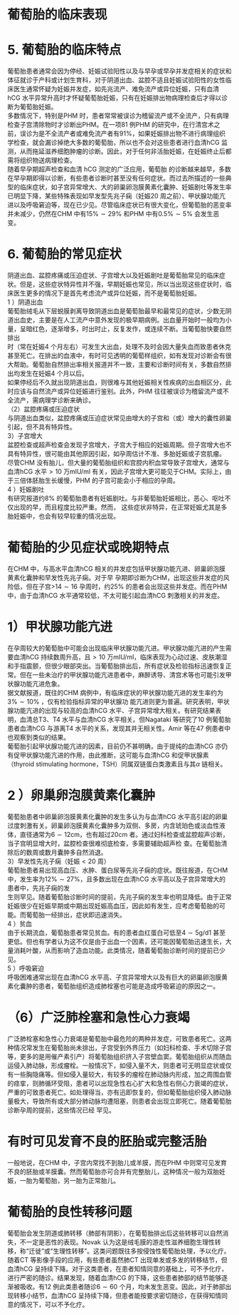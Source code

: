 # 葡萄胎的临床表现  
# $5.$ 葡萄胎的临床特点  
葡萄胎患者通常会因为停经、妊娠试验阳性以及与早孕或早孕并发症相关的症状和体征就诊于产科或计划生育科，对于阴道出血、盆腔不适且妊娠试验阳性的女性临床医生通常怀疑为妊娠并发症，如先兆流产、难免流产或异位妊娠，只有血清hCG 水平异常升高时才怀疑葡萄胎妊娠，只有在妊娠排出物病理检查后才得以诊断为葡萄胎妊娠。  
多数情况下，特别是PHM 时，患者常常被误诊为稽留流产或不全流产，只有病理检查子宫清除物时才诊断出PHM。在一项81 例PHM 的研究中，在行清宫术之前，误诊为是不全流产者或难免流产者有$91\%$，如果妊娠排出物不进行病理组织学检查，就会漏诊掉绝大多数的葡萄胎，所以也不会对这些患者进行血清hCG 监测，从而拖延滋养细胞肿瘤的诊断。因此，对于任何非活胎妊娠，在妊娠终止后都需将组织物送病理检查。  
随着早孕期超声检查和血清 hCG  测定的广泛应用，葡萄胎 的诊断越来越早，多数在早孕期即得以诊断，有些患者诊断时甚至没有任何症状。而过去所描述的一些典型的临床症状，如子宫异常增大、大的卵巢卵泡膜黄素化囊肿、妊娠剧吐等发生率已明显下降，某些特殊表现如早发型先兆子痫（妊娠20 周之前）、甲状腺功能亢进以及呼吸窘迫等，现在已少见。尽管临床症状已有很大变化，但葡萄胎的恶变率并未减少，仍然在CHM 中有$15\%\sim29\%$ 和PHM 中有$0.5\%\sim5\%$ 会发生恶变。  
# 6.  葡萄胎的常见症状  
阴道出血、盆腔疼痛或压迫症状、子宫增大以及妊娠剧吐是葡萄胎常见的临床症状。但是，这些症状特异性并不强，早期妊娠也常见，所以当出现这些症状时，临床医生更多的情况下是首先考虑流产或异位妊娠，而不是葡萄胎妊娠。  
1 ）阴道出血  
葡萄胎绒毛从下层蜕膜剥离导致阴道出血是葡萄胎最早和最常见的症状，少数无阴道出血史，主要是在人工流产中意外发现的极早期病例。出血量开始时一般均为小量，呈暗红色，逐渐增多，时出时止，反复发作，或连续不断。当葡萄胎快要自然排出  
时（常在妊娠4 个月左右）可发生大出血，处理不及时会因大量失血而致患者休克甚至死亡。在排出的血液中，有时可见透明的葡萄样组织，如有发现对诊断会有很大帮助。葡萄胎自然排出率相关报道并不一致，主要和诊断时间有关，多数自然排出均发生在妊娠4 个月以后。  
如果停经后不久就出现阴道出血，则很难与其他妊娠相关性疾病的出血相区分，此时应该与自然流产或异位妊娠进行鉴别。此外，PHM 往往被误诊为稽留流产或不全流产，需病理学诊断来确诊。  
（2）盆腔疼痛或压迫症状  
与阴道出血类似，盆腔疼痛或压迫症状常见由增大的子宫和（或）增大的囊性卵巢引起，但不具有特异性。  
3）子宫增大  
盆腔检查或超声检查会发现子宫增大，子宫大于相应的妊娠周期。但子宫增大也不具有特异性，很可能由其他原因引起，如孕周估计不准、多胎妊娠或子宫肌瘤。  
尽管CHM 没有胎儿，但大量的葡萄胎组织和宫腔内积血常导致子宫增大，通常与血清hCG 水平$>10$ 万$\mathrm{mIU/ml}$ 有关，因此子宫增大更可能见于CHM。实际上，由于三倍体胚胎生长缓慢，PHM 的子宫可能会小于相应的孕周。  
4 ）妊娠剧吐  
有研究报道约$8\%$ 的葡萄胎患者有妊娠剧吐。与非葡萄胎妊娠相比，恶心、呕吐不仅出现的早，而且程度比较严重。然而， 这些症状非特异，在正常妊娠尤其是多胎妊娠中，也会有较早较重的情况出现。  
#  葡萄胎的少见症状或晚期特点  
在CHM 中，与高水平血清hCG 相关的并发症包括甲状腺功能亢进、卵巢卵泡膜黄素化囊肿和早发性先兆子痫。对于早 孕期即诊断为CHM，出现这些并发症的风险低，但在子宫$>$$14\sim16$ 孕周时，约$25\%$ 的患者会出现这些并发症。而在PHM中，由于血清hCG 水平通常较低，不太可能引起血清hCG 刺激相关的并发症。  
# 1）甲状腺功能亢进  
在孕周较大的葡萄胎中可能会出现临床甲状腺功能亢进。甲状腺功能亢进的产生需要血清hCG 持续数周升高，且$>10$ 万$\mathrm{mIU/ml}$，临床表现为心动过速、皮肤潮湿和手指震颤，但很少眼部突出。当葡萄胎排出后，所有症状及检验指标迅速恢复正常。但在一些未治疗的甲状腺功能亢进患者中，麻醉诱导、清宫术等也可能引发甲状腺功能亢进危象。  
据文献报道，既往的CHM 病例中，有临床症状的甲状腺功能亢进的发生率约为 $3\%\sim10\%$ ，仅有检验指标异常的甲状腺功 能亢进则更为普遍。研究表明，甲状腺功能亢进的出现与较高的血清hCG 水平、子宫异常增大相关。有研究结果表明，血清总T3、T4 水平与血清hCG 水平相关。但Nagataki 等研究了10 例葡萄胎患者血清hCG 与游离T4 水平的关系，发现其并无相关性。Amir 等在47 例患者中也观察到类似的结果。  
葡萄胎引起甲状腺功能亢进的因素，目前仍不甚明确，由于提纯的血清hCG 亦仍有促甲状腺功能亢进的作用，由此推断，这可能与血清hCG 和促甲状腺素（thyroid stimulating hormone，TSH）同属双链蛋白类激素且与其$\alpha$ 链相关。  
# 2 ）卵巢卵泡膜黄素化囊肿  
葡萄胎患者中卵巢卵泡膜黄素化囊肿的发生多认为与血清hCG 水平高引起的卵巢过度刺激有关。卵巢卵泡膜黄素化囊肿多为双侧、多房，内含琥珀色或淡血性液体，直径通常为$6\sim12\mathrm{cm}$，也有超过$20\mathrm{cm}$ 者。通过妇科检查或盆腔超声诊断，当子宫明显增大时，盆腔检查很难彻底检查，多需要辅助超声检 查。在葡萄胎清除后的数周或数月囊肿多自然消退。  
3）早发性先兆子痫（妊娠$<20$ 周）  
葡萄胎患者易出现高血压、水肿、蛋白尿等先兆子痫的症状。既往报道，在CHM 中，发生率为$12\%\sim27\%$，且多数出现在血清hCG 水平高以及子宫异常增大的患者中，先兆子痫的发  
生则罕见。随着葡萄胎诊断时间的提前，先兆子痫的发生率也明显降低。由于正常妊娠很少在妊娠早期或中期出现妊娠高血压，因此如有发生，应考虑葡萄胎的可能。而葡萄胎一经排出，症状即迅速消失。  
4 ）贫血  
由于长期流血，葡萄胎患者常见贫血。有的患者血红蛋白可低至$4\sim5\mathrm{g/d1}$ 甚至更低。但也有学者认为这不仅是由于出血一个因素，还可能因葡萄胎迅速生长，大量消耗叶酸，从而影响了造血功能。此类情况，随着葡萄胎诊断时间的提前已少见。  
5 ）呼吸窘迫  
呼吸困难通常出现在血清hCG 水平高、子宫异常增大以及有巨大的卵巢卵泡膜黄素化囊肿的患者，葡萄胎组织造成肺栓塞也可能是造成呼吸窘迫的原因之一。  
# （6）广泛肺栓塞和急性心力衰竭  
广泛肺栓塞和急性心力衰竭是葡萄胎中最危险的两种并发症，可致患者死亡。这两种情况常发生在葡萄胎尚未排出，子宫受到外界压力（如妇科检查、手术切除子宫等，更多的是用催产素引产）将葡萄胎组织挤入子宫壁血窦。葡萄胎组织从而随血运侵入肺动脉，形成瘤栓。一般情况下，如侵入量不大，则患者可无明显症状或仅有一些胸隐痛等。但如侵入量较大，有较多的瘤栓在肺动脉内形成，加之周围血管的痉挛，则肺循环受阻，患者可以出现急性右心扩大和急性右侧心力衰竭的症状，严重的可致患者死亡。如处理得当，亦有迅即恢复的，但如葡萄胎组织侵入肺动脉量极大，导致所有或大部分肺动脉均遭阻塞，则患者会出现立即死亡。随着葡萄胎诊断孕周的提前，这些情况已经 罕见。  
#  有时可见发育不良的胚胎或完整活胎  
一般地说，在CHM 中，子宫内常找不到胎儿或羊膜，而在PHM 中则常可见发育不良的胚胎或羊膜囊。然而葡萄胎亦可合并有完整胎儿，这种情况一般为双胎妊娠，一胎为葡萄胎，另一胎为正常胎儿。  
#  葡萄胎的良性转移问题  
葡萄胎会发生阴道或肺转移（肺部有阴影），在葡萄胎排出后这些转移可以自然消失，不一定是恶性的表现。Novak 认为这是绒毛膜的游走性滋养细胞生理性转移，称“迁徙”或“生理性转移”。这类问题既往多按侵蚀性葡萄胎处理，予以化疗。随着CT 等影像手段的应用，有些患者虽然肺CT 出现单发或多发的转移结节，但血清hCG 呈持续下降。对于这类患者，在患者知情同意的基础上，可不予化疗，进行严密的随诊。结果发现，随着血清hCG 的下降，这些患者肺部的结节能够逐渐被吸收。有12 例此类患者随诊$6\sim60$ 个月，均未发生恶变。因此，对于肺部出现转移小结节，血清hCG 呈持续下降，但患者能按要求密切随诊，在获得知情同意的情况下，可以不予化疗。  